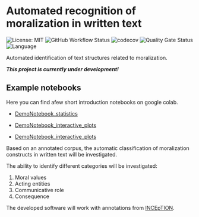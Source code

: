 # Automated recognition of moralization in written text

![License: MIT](https://img.shields.io/github/license/ssciwr/moralization)
![GitHub Workflow Status](https://img.shields.io/github/actions/workflow/status/ssciwr/moralization/ci.yml?branch=main)
![codecov](https://img.shields.io/codecov/c/github/ssciwr/moralization)
![Quality Gate Status](https://sonarcloud.io/api/project_badges/measure?project=ssciwr_moralization&metric=alert_status)
![Language](https://img.shields.io/github/languages/top/ssciwr/moralization)

Automated identification of text structures related to moralization.

**_This project is currently under development!_**

## Example notebooks
Here you can find afew short introduction notebooks on google colab.
- [DemoNotebook_statistics](https://colab.research.google.com/github/ssciwr/moralization/blob/main/notebooks/DemoNotebook_statistics.ipynb)

- [DemoNotebook_interactive_plots](https://colab.research.google.com/github/ssciwr/moralization/blob/main/notebooks/DemoNotebook_interactive_plots.ipynb)

- [DemoNotebook_interactive_plots](https://colab.research.google.com/github/ssciwr/moralization/blob/publish_spacy_example_notebook/notebooks/DemoNotebook_SpacyDemo.ipynb)

Based on an annotated corpus, the automatic classification of moralization constructs in written text will be investigated.

The ability to identify different categories will be investigated:
1. Moral values
1. Acting entities
1. Communicative role
1. Consequence

The developed software will work with annotations from [INCEpTION](https://inception-project.github.io/).
